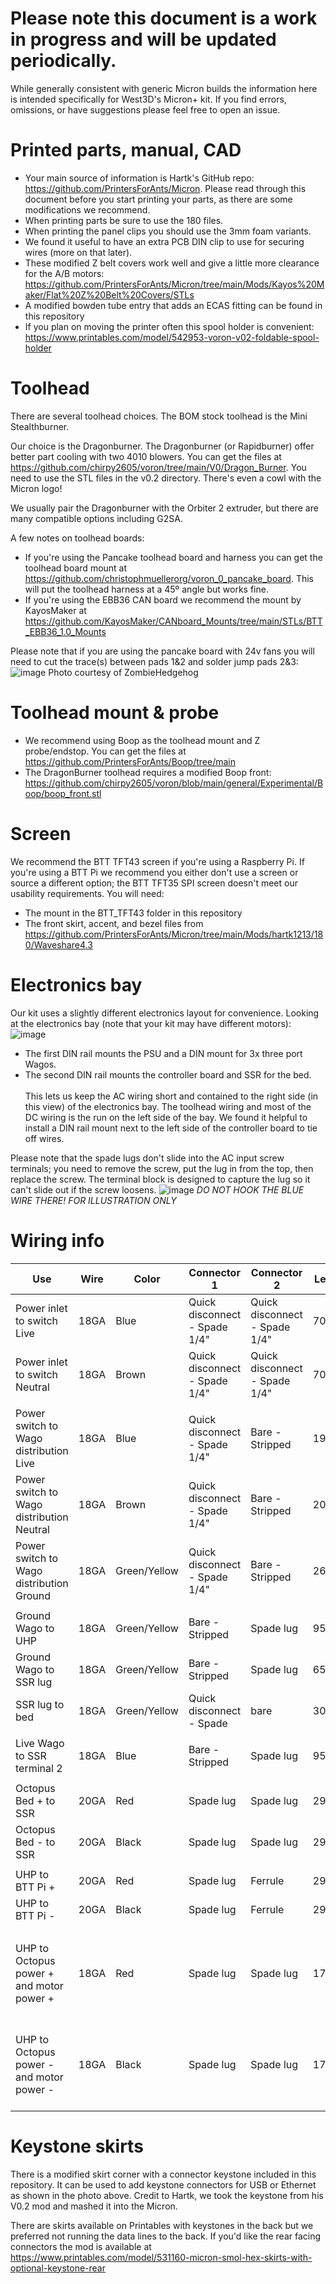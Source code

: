 # **Please note this document is a work in progress and will be updated periodically.**
While generally consistent with generic Micron builds the information here is intended specifically for West3D's Micron+ kit. If you find errors, omissions, or have suggestions please feel free to open an issue.

# Printed parts, manual, CAD
- Your main source of information is Hartk's GitHub repo: https://github.com/PrintersForAnts/Micron. Please read through this document before you start printing your parts, as there are some modifications we recommend.
- When printing parts be sure to use the 180 files.
- When printing the panel clips you should use the 3mm foam variants.
- We found it useful to have an extra PCB DIN clip to use for securing wires (more on that later).
- These modified Z belt covers work well and give a little more clearance for the A/B motors: https://github.com/PrintersForAnts/Micron/tree/main/Mods/Kayos%20Maker/Flat%20Z%20Belt%20Covers/STLs
- A modified bowden tube entry that adds an ECAS fitting can be found in this repository
- If you plan on moving the printer often this spool holder is convenient: https://www.printables.com/model/542953-voron-v02-foldable-spool-holder
# Toolhead
There are several toolhead choices. The BOM stock toolhead is the Mini Stealthburner.

Our choice is the Dragonburner. The Dragonburner (or Rapidburner) offer better part cooling with two 4010 blowers. You can get the files at https://github.com/chirpy2605/voron/tree/main/V0/Dragon_Burner. You need to use the STL files in the v0.2 directory. There's even a cowl with the Micron logo!

We usually pair the Dragonburner with the Orbiter 2 extruder, but there are many compatible options including G2SA.

A few notes on toolhead boards:
- If you're using the Pancake toolhead board and harness you can get the toolhead board mount at https://github.com/christophmuellerorg/voron_0_pancake_board. This will put the toolhead harness at a 45º angle but works fine.
- If you're using the EBB36 CAN board we recommend the mount by KayosMaker at https://github.com/KayosMaker/CANboard_Mounts/tree/main/STLs/BTT_EBB36_1.0_Mounts

Please note that if you are using the pancake board with 24v fans you will need to cut the trace(s) between pads 1&2 and solder jump pads 2&3:
![image](images/image_002.jpg)
Photo courtesy of ZombieHedgehog
# Toolhead mount & probe
- We recommend using Boop as the toolhead mount and Z probe/endstop. You can get the files at https://github.com/PrintersForAnts/Boop/tree/main
- The DragonBurner toolhead requires a modified Boop front: https://github.com/chirpy2605/voron/blob/main/general/Experimental/Boop/boop_front.stl

# Screen
We recommend the BTT TFT43 screen if you're using a Raspberry Pi. If you're using a BTT Pi we recommend you either don't use a screen or source a different option; the BTT TFT35 SPI screen doesn't meet our usability requirements. You will need:
- The mount in the BTT_TFT43 folder in this repository
- The front skirt, accent, and bezel files from https://github.com/PrintersForAnts/Micron/tree/main/Mods/hartk1213/180/Waveshare4.3

# Electronics bay
Our kit uses a slightly different electronics layout for convenience. Looking at the electronics bay (note that your kit may have different motors):
![image](images/image_001.jpg)
- The first DIN rail mounts the PSU and a DIN mount for 3x three port Wagos.
- The second DIN rail mounts the controller board and SSR for the bed.
<br><br>This lets us keep the AC wiring short and contained to the right side (in this view) of the electronics bay. The toolhead wiring and most of the DC wiring is the run on the left side of the bay. We found it helpful to install a DIN rail mount next to the left side of the controller board to tie off wires.

Please note that the spade lugs don't slide into the AC input screw terminals; you need to remove the screw, put the lug in from the top, then replace the screw. The terminal block is designed to capture the lug so it can't slide out if the screw loosens.
![image](images/image_003.jpg)
*DO NOT HOOK THE BLUE WIRE THERE! FOR ILLUSTRATION ONLY*

# Wiring info
|Use|Wire|Color|Connector 1|Connector 2|Length|Notes|
|---|---|---|---|---|---|---|
|Power inlet to switch Live|18GA|Blue|Quick disconnect - Spade 1/4"|Quick disconnect - Spade 1/4"|70mm||
|Power inlet to switch Neutral|18GA|Brown|Quick disconnect - Spade 1/4"|Quick disconnect - Spade 1/4"|70mm||
||||||||
|Power switch to Wago distribution Live|18GA|Blue|Quick disconnect - Spade 1/4"|Bare - Stripped|190mm||
|Power switch to Wago distribution Neutral|18GA|Brown|Quick disconnect - Spade 1/4"|Bare - Stripped|200mm||
|Power switch to Wago distribution Ground|18GA|Green/Yellow|Quick disconnect - Spade 1/4"|Bare - Stripped|260mm||
||||||||
|Ground Wago to UHP|18GA|Green/Yellow|Bare - Stripped|Spade lug|95mm||
|Ground Wago to SSR lug|18GA|Green/Yellow|Bare - Stripped|Spade lug|65mm||
|SSR lug to bed|18GA|Green/Yellow|Quick disconnect - Spade|bare|300mm||
||||||||
|Live Wago to SSR terminal 2|18GA|Blue|Bare - Stripped|Spade lug|95mm||
||||||||
|Octopus Bed + to SSR|20GA|Red|Spade lug|Spade lug|290mm||
|Octopus Bed - to SSR|20GA|Black|Spade lug|Spade lug|290mm||
||||||||
|UHP to BTT Pi +|20GA|Red|Spade lug|Ferrule|290mm||
|UHP to BTT Pi -|20GA|Black|Spade lug|Ferrule|290mm||
||||||||
|UHP to Octopus power + and motor power +|18GA|Red|Spade lug|Spade lug|170mm|Y cable, 50mm to second spade lug|
|UHP to Octopus power - and motor power -|18GA|Black|Spade lug|Spade lug|170mm|Y cable, 50mm to second spade lug|

# Keystone skirts
There is a modified skirt corner with a connector keystone included in this repository. It can be used to add keystone connectors for USB or Ethernet as shown in the photo above. Credit to Hartk, we took the keystone from his V0.2 mod and mashed it into the Micron.

There are skirts available on Printables with keystones in the back but we preferred not running the data lines to the back. If you'd like the rear facing connectors the mod is available at https://www.printables.com/model/531160-micron-smol-hex-skirts-with-optional-keystone-rear